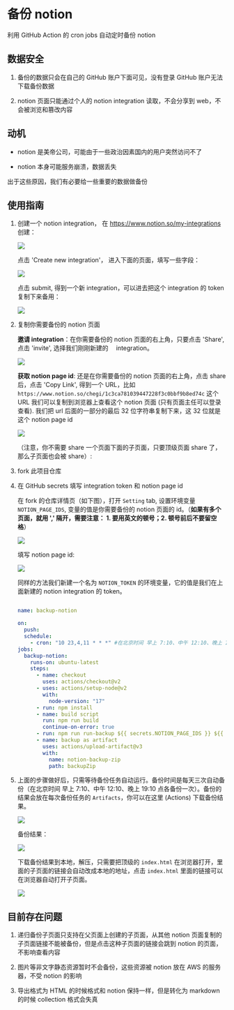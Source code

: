 # 备份 notion

利用 GitHub Action 的 cron jobs 自动定时备份 notion

## 数据安全

1. 备份的数据只会在自己的 GitHub 账户下面可见，没有登录 GitHub 账户无法下载备份数据

2. notion 页面只能通过个人的 notion integration 读取，不会分享到 web，不会被浏览和篡改内容

## 动机

- notion 是美帝公司，可能由于一些政治因素国内的用户突然访问不了

- notion 本身可能服务崩溃，数据丢失

出于这些原因，我们有必要给一些重要的数据做备份

## 使用指南

1. 创建一个 notion integration，
   在 https://www.notion.so/my-integrations  创建：

   ![](/readmeAssets/img/-1.png)

   点击 'Create new integration'， 进入下面的页面，填写一些字段：
  
   ![](/readmeAssets/img/-2.png)

   点击 submit, 得到一个新 integration，可以进去把这个 integration 的 token 复制下来备用：

   ![](/readmeAssets/img/-3.png)

2. 复制你需要备份的 notion 页面

    **邀请 integration**：在你需要备份的 notion 页面的右上角，只要点击 'Share', 点击 'invite', 选择我们刚刚新建的 　integration。
    
    ![](/readmeAssets/img/1.png)

    **获取 notion page id**: 还是在你需要备份的 notion 页面的右上角，点击 share 后，点击 'Copy Link', 得到一个 URL，比如 `https://www.notion.so/chegi/1c3ca781039447228f3c0bbf9b8ed74c` 这个 URL 我们可以复制到浏览器上查看这个 notion 页面 (只有页面主任可以登录查看). 我们把 url 后面的一部分的最后 32 位字符串复制下来，这 32 位就是这个 notion  page id

    ![](/readmeAssets/img/7.png)

    （注意，你不需要 share 一个页面下面的子页面，只要顶级页面 share 了，那么子页面也会被 share）:
   
3. fork 此项目仓库

4. 在 GitHub secrets 填写 integration token 和 notion page id

    在 fork 的仓库详情页（如下图），打开 `Setting` tab, 设置环境变量 `NOTION_PAGE_IDS`, 变量的值是你需要备份的 notion 页面的 id。（**如果有多个页面，就用 ',' 隔开，需要注意： 1. 要用英文的顿号；2. 顿号前后不要留空格**）

    ![](/readmeAssets/img/5.png)

    填写 notion page id:

    ![](/readmeAssets/img/6.png)

    同样的方法我们新建一个名为 `NOTION_TOKEN` 的环境变量，它的值是我们在上面新建的 notion integration 的 token。

    ```yml title=".github/workflows/backupAction.yml 执行备份的 action"

    name: backup-notion

    on:
      push:
      schedule:
        - cron: "10 23,4,11 * * *" #在北京时间 早上 7:10、中午 12:10、晚上 19:10 点各备份一次，也就是每天备份三次
    jobs:
      backup-notion:
        runs-on: ubuntu-latest
        steps:
          - name: checkout
            uses: actions/checkout@v2
          - uses: actions/setup-node@v2
            with:
              node-version: "17"
          - run: npm install
          - name: build script
            run: npm run build
            continue-on-error: true
          - run: npm run run-backup ${{ secrets.NOTION_PAGE_IDS }} ${{ secrets.NOTION_TOKEN }}
          - name: backup as artifact
            uses: actions/upload-artifact@v3
            with: 
              name: notion-backup-zip
              path: backupZip

    ```
5. 上面的步骤做好后，只需等待备份任务自动运行。备份时间是每天三次自动备份（在北京时间 早上 7:10、中午 12:10、晚上 19:10 点各备份一次）。备份的结果会放在每次备份任务的 `Artifacts`，你可以在这里 (Actions) 下载备份结果。

    ![](/readmeAssets/img/4.png)

    备份结果：

    ![](/readmeAssets/img/2.png)

     下载备份结果到本地，解压，只需要把顶级的 `index.html` 在浏览器打开，里面的子页面的链接会自动改成本地的地址，点击 `index.html` 里面的链接可以在浏览器自动打开子页面。

     ![](/readmeAssets/img/3.png)

## 目前存在问题

1. 递归备份子页面只支持在父页面上创建的子页面，从其他 notion 页面复制的子页面链接不能被备份，但是点击这种子页面的链接会跳到 notion 的页面，不影响查看内容

2. 图片等非文字静态资源暂时不会备份，这些资源被 notion 放在 AWS 的服务器，不受 notion 的影响

3. 导出格式为 HTML 的时候格式和 notion 保持一样，但是转化为 markdown 的时候 collection 格式会失真
